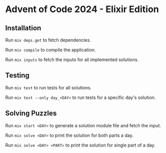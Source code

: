 # Advent of Code 2024 - Elixir Edition

## Installation

Run `mix deps.get` to fetch dependencies.

Run `mix compile` to compile the application.

Run `mix inputs` to fetch the inputs for all implemented solutions.

## Testing

Run `mix test` to run tests for all solutions.

Run `mix test --only day_<DAY>` to run tests for a specific day's solution.

## Solving Puzzles

Run `mix start <DAY>` to generate a solution module file and fetch the input.

Run `mix solve <DAY>` to print the solution for both parts a day.

Run `mix solve <DAY> <PART>` to print the solution for single part of a day.
